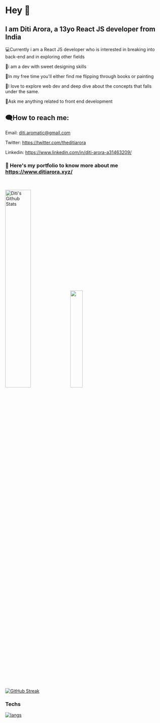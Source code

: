  # Hey 👋
 
## I am Diti Arora, a 13yo React JS developer from India



💻Currently i am a React JS developer who is interested in breaking into back-end and in exploring other fields

🎨i am a dev with sweet designing skills

🌱In my free time you'll either find me flipping through books or painting 

📌I love to explore web dev and deep dive about the concepts that falls under the same.

💭Ask me anything related to front end development


## 🗨How to reach me:

Email: diti.aromatic@gmail.com

Twitter: https://twitter.com/theditiarora

Linkedin: https://www.linkedin.com/in/diti-arora-a31463209/
<br />


### 📍 Here's my portfolio to know more about me https://www.ditiarora.xyz/

<br />

<p>
 <img src="https://github-readme-stats.vercel.app/api?username=theditiarora&include_all_commits=true&count_private=true&show_icons=true&line_height=20&title_color=7A7ADB&icon_color=2234AE&text_color=D3D3D3&bg_color=0,000000,130F40" alt="Diti's Github Stats" width="40%" style="margin-right="40px"">
 
  <img src="https://github-readme-stats.vercel.app/api/top-langs/?username=theditiarora&theme=tokyonight&layout=compact" width="28%">
</p>

[![GitHub Streak](https://streak-stats.demolab.com/?user=theditiarora&theme=buefy-dark)](https://git.io/streak-stats)


### Techs
[![langs](https://skillicons.dev/icons?i=js,html,css,tailwind,figma,react,next,firebase)](https://github.com/theditiarora)



